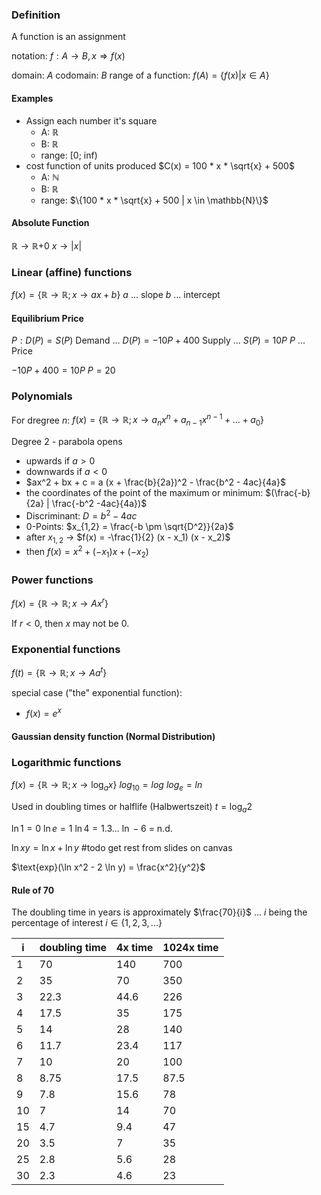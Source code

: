 ### Definition
A function is an assignment

notation: $f: A \rightarrow B, x \Rightarrow f(x)$

domain: $A$
codomain: $B$
range of a function: $f(A) = \{ f(x) | x \in A \}$
#### Examples
- Assign each number it's square
	- A:  $\mathbb{R}$
	- B:  $\mathbb{R}$
	- range: \[0; inf)
- cost function of units produced $C(x) = 100 * x * \sqrt{x} + 500$
	- A: $\mathbb{N}$
	- B: $\mathbb{R}$
	- range: $\{100 * x * \sqrt{x} + 500 | x \in \mathbb{N}\}$
#### Absolute Function
$\mathbb{R} \rightarrow \mathbb{R}\text{+0}$
$x \rightarrow |x|$
### Linear (affine) functions
$f(x) = \{ \mathbb{R} \rightarrow \mathbb{R}; x \rightarrow ax+b\}$
$a$ ... slope
$b$ ... intercept
#### Equilibrium Price
$P: D(P) = S(P)$
Demand ... $D(P) = -10P + 400$
Supply ... $S(P) = 10P$
$P$ ... Price

$-10P + 400 = 10P$
$P = 20$
### Polynomials
For dregree $n$:
$f(x) = \{ \mathbb{R} \rightarrow \mathbb{R}; x \rightarrow a_nx^n + a_{n-1} x^{n-1} + ... +a_0\}$

Degree 2 - parabola opens
- upwards if $a > 0$
- downwards if $a < 0$
- $ax^2 + bx + c = a (x + \frac{b}{2a})^2 - \frac{b^2 - 4ac}{4a}$
- the coordinates of the point of the maximum or minimum: $(\frac{-b}{2a} | \frac{-b^2 -4ac}{4a})$ 
- Discriminant: $D = b^2 - 4ac$
- 0-Points: $x_{1,2} = \frac{-b \pm \sqrt{D^2}}{2a}$
- after $x_{1,2}$ -> $f(x) = -\frac{1}{2} (x - x_1) (x - x_2)$ 
- then $f(x) = x^2 + (-x_1)x + (-x_2)$
### Power functions
$f(x) = \{ \mathbb{R} \rightarrow \mathbb{R}; x \rightarrow Ax^r\}$

If $r < 0$, then $x$ may not be $0$.
### Exponential functions
$f(t) = \{ \mathbb{R} \rightarrow \mathbb{R}; x \rightarrow Aa^t\}$

special case ("the" exponential function):
- $f(x) = e^x$
#### Gaussian density function (Normal Distribution)
### Logarithmic functions
$f(x) = \{ \mathbb{R} \rightarrow \mathbb{R}; x \rightarrow \log_{a}{x}\}$
$log_{10} = log$
$log_e = ln$

Used in doubling times or halflife (Halbwertszeit)
$t = \log_{a}{2}$

$\ln 1 = 0$
$\ln e = 1$
$\ln 4 = 1.3...$
$\ln -6$ = n.d.

$\ln{xy} = \ln{x} + \ln{y}$
#todo get rest from slides on canvas

$\text{exp}(\ln x^2 - 2 \ln y) = \frac{x^2}{y^2}$
#### Rule of 70
The doubling time in years is approximately $\frac{70}{i}$ ... $i$ being the percentage of interest $i \in \{1,2,3,...\}$ 

| i   | doubling time | 4x time | 1024x time |
| --- | ------------- | ------- | ---------- |
| 1   | 70            | 140     | 700        |
| 2   | 35            | 70      | 350        |
| 3   | 22.3          | 44.6    | 226        |
| 4   | 17.5          | 35      | 175        |
| 5   | 14            | 28      | 140        |
| 6   | 11.7          | 23.4    | 117        |
| 7   | 10            | 20      | 100        |
| 8   | 8.75          | 17.5    | 87.5       |
| 9   | 7.8           | 15.6    | 78         |
| 10  | 7             | 14      | 70         |
| 15  | 4.7           | 9.4     | 47         |
| 20  | 3.5           | 7       | 35         |
| 25  | 2.8           | 5.6     | 28         |
| 30  | 2.3           | 4.6     | 23         |


